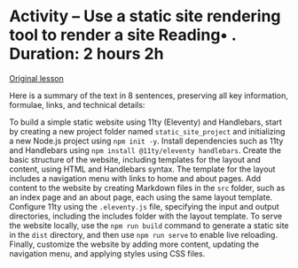 # Activity – Use a static site rendering tool to render a site Reading• . Duration: 2 hours 2h

[Original lesson](https://www.coursera.org/learn/uol-web-development/supplement/yaY6L/activity-use-a-static-site-rendering-tool-to-render-a-site)

Here is a summary of the text in 8 sentences, preserving all key information, formulae, links, and technical details:

To build a simple static website using 11ty (Eleventy) and Handlebars, start by creating a new project folder named `static_site_project` and initializing a new Node.js project using `npm init -y`. Install dependencies such as 11ty and Handlebars using `npm install @11ty/eleventy handlebars`. Create the basic structure of the website, including templates for the layout and content, using HTML and Handlebars syntax. The template for the layout includes a navigation menu with links to home and about pages. Add content to the website by creating Markdown files in the `src` folder, such as an index page and an about page, each using the same layout template. Configure 11ty using the `.eleventy.js` file, specifying the input and output directories, including the includes folder with the layout template. To serve the website locally, use the `npm run build` command to generate a static site in the `dist` directory, and then use `npm run serve` to enable live reloading. Finally, customize the website by adding more content, updating the navigation menu, and applying styles using CSS files.

